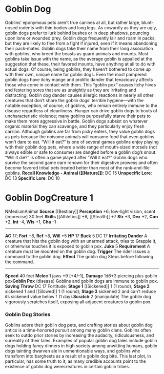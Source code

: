 ﻿---
ac: '17'
alignment: N
all_resistance: null
burrow_speed: null
charisma: '-1'
climb_speed: null
constitution: '+2'
creature_ability:
- Buck
- Goblin Pox
- Irritating Dander
- Juke
- Requirement
- Scratch
creature_family: null
description: "Goblins\u2019 eponymous pets aren\u2019t true canines at all, but rather\
  \ large, blunt-nosed rodents with thin bodies and long legs. As cowardly as they\
  \ are ugly, goblin dogs prefer to lurk behind bushes or in deep shadows, pouncing\
  \ upon lone or wounded prey. Goblin dogs frequently lair and roam in packs, but\
  \ they are likely to flee from a fight if injured, even if it means abandoning their\
  \ pack-mates.<br/><br/> Goblin dogs take their name from their long association\
  \ with goblins, who breed the beasts as guard animals and mounts. Most goblins take\
  \ issue with the name, as the average goblin is appalled at the suggestion that\
  \ these, their favored mounts, have anything at all to do with actual dogs. Of course,\
  \ being goblins, they haven\u2019t bothered to come up with their own, unique name\
  \ for goblin dogs.<br/><br/> Even the most pampered goblin dogs have itchy mange\
  \ and prolific dander that tenaciously affects those who come in contact with them.\
  \ This \u201Cgoblin pox\u201D causes itchy hives and festering sores that are as\
  \ unsightly as they are irritating and distracting. Goblin dog dander causes allergic\
  \ reactions in nearly all other creatures that don\u2019t share the goblin dogs\u2019\
  \ terrible hygiene\u2014with the notable exception, of course, of goblins, who remain\
  \ entirely immune to the disease regardless of cleanliness.<br/><br/> Hunger can\
  \ drive goblin dogs to bouts of uncharacteristic violence; many goblins purposefully\
  \ starve their pets to make them more aggressive in battle. Goblin dogs subsist\
  \ on whatever organic material they can scavenge, and they particularly enjoy fresh\
  \ carrion. Although goblins are far from picky eaters, they value goblin dogs as\
  \ pets because the noisome animals will consume food that even goblins won\u2019\
  t dare to eat. \u201CWill it eat?\u201D is one of several games goblins enjoy playing\
  \ with their goblin dog pets, where a wide range of mouth-sized morsels (not always\
  \ edible or safe to consume) are dangled before a goblin dog\u2019s snout. \u201C\
  Will it die?\u201D is often a game played after \u201CWill it eat?\u201D Goblin\
  \ dogs who survive the second game earn renown for their digestive prowess and often\
  \ become favored tribal pets treated better than most of the rank-and-file goblins.<br/><br/><b><u>Recall\
  \ Knowledge - Animal</u> ( [[DATABASE/skill/Nature|Nature]] )</b>: DC 15<br/><b><u>Unspecific\
  \ Lore</u></b>: DC 13<br/><b><u>Specific Lore</u></b>: DC 10"
dexterity: '+2'
element: null
fly_speed: null
fortitude: '+8'
hardness: null
hp: '17'
id: '236'
immunity: null
intelligence: '-4'
land_speed: '40'
language: null
level: '1'
max_speed: '40'
name: Goblin Dog
perception: '+6'
rarity: Common
reflex: '+8'
resistance: null
rus_type_level: null
school: null
sense:
- low-light vision
- scent (imprecise) 30 feet
size: Medium
skill:
- '[[DATABASE/skill/Athletics|Athletics]] +6'
- '[[DATABASE/skill/Stealth|Stealth]] +7'
source: '[[DATABASE/source/Bestiary|Bestiary]]'
speed:
- 40 feet
spell: null
strength: '+3'
strength_req: '3'
strongest_save:
- Fortitude
- Reflex
swim_speed: null
trait:
- '[[DATABASE/trait/Animal|Animal]]'
type: Creature
vision: Low-light vision
weakest_save:
- Will
weakness: null
will: '+5'
wisdom: '+1'

---
# Goblin Dog

Goblins’ eponymous pets aren’t true canines at all, but rather large, blunt-nosed rodents with thin bodies and long legs. As cowardly as they are ugly, goblin dogs prefer to lurk behind bushes or in deep shadows, pouncing upon lone or wounded prey. Goblin dogs frequently lair and roam in packs, but they are likely to flee from a fight if injured, even if it means abandoning their pack-mates.
 Goblin dogs take their name from their long association with goblins, who breed the beasts as guard animals and mounts. Most goblins take issue with the name, as the average goblin is appalled at the suggestion that these, their favored mounts, have anything at all to do with actual dogs. Of course, being goblins, they haven’t bothered to come up with their own, unique name for goblin dogs.
 Even the most pampered goblin dogs have itchy mange and prolific dander that tenaciously affects those who come in contact with them. This “goblin pox” causes itchy hives and festering sores that are as unsightly as they are irritating and distracting. Goblin dog dander causes allergic reactions in nearly all other creatures that don’t share the goblin dogs’ terrible hygiene—with the notable exception, of course, of goblins, who remain entirely immune to the disease regardless of cleanliness.
 Hunger can drive goblin dogs to bouts of uncharacteristic violence; many goblins purposefully starve their pets to make them more aggressive in battle. Goblin dogs subsist on whatever organic material they can scavenge, and they particularly enjoy fresh carrion. Although goblins are far from picky eaters, they value goblin dogs as pets because the noisome animals will consume food that even goblins won’t dare to eat. “Will it eat?” is one of several games goblins enjoy playing with their goblin dog pets, where a wide range of mouth-sized morsels (not always edible or safe to consume) are dangled before a goblin dog’s snout. “Will it die?” is often a game played after “Will it eat?” Goblin dogs who survive the second game earn renown for their digestive prowess and often become favored tribal pets treated better than most of the rank-and-file goblins.
**Recall Knowledge - Animal ([[Nature]])**: DC 15
**Unspecific Lore**: DC 13
**Specific Lore**: DC 10

# Goblin Dog<span class="item-type">Creature 1</span>

<span class="trait-alignment item-trait">N</span><span class="trait-size item-trait">Medium</span><span class="item-trait">Animal</span>
**Source** [[Bestiary]]
**Perception** +6; low-light vision, scent (imprecise) 30 feet
**Skills** [[Athletics]] +6, [[Stealth]] +7
**Str** +3, **Dex** +2, **Con** +2, **Int** -4, **Wis** +1, **Cha** -1

---
**AC** 17; **Fort** +8, **Ref** +8, **Will** +5
**HP** 17
<span class="in-box-ability">**Buck** <span class="action-icon">5</span> DC 17</span><span class="in-box-ability"> **Irritating Dander** A creature that hits the goblin dog with an unarmed attack, tries to Grapple it, or otherwise touches it is exposed to goblin pox.</span><span class="in-box-ability"> **Juke** <span class="action-icon">5</span> **Requirement** A creature must be mounted on the goblin dog. **Trigger** The rider issues a command to the goblin dog. **Effect** The goblin dog Steps before following the command.</span>

---
**Speed** 40 feet
<span class="in-box-ability">**Melee** <span class="action-icon">1</span> jaws +9 [+4/-1], **Damage** 1d6+3 piercing plus goblin pox</span><span class="in-box-ability">**Goblin Pox** (disease) Goblins and goblin dogs are immune to goblin pox. **Saving Throw** DC 17 Fortitude; **Stage 1** [[Sickened]] 1 (1 round); **Stage 2** sickened 1 and [[Slowed]] 1 (1 round); **Stage 3** sickened 2 and can't reduce its sickened value below 1 (1 day).</span><span class="in-box-ability">**Scratch** <span class="action-icon">2</span> (manipulate) The goblin dog vigorously scratches itself, exposing all adjacent creatures to goblin pox.</span>

###  Goblin Dog Stories

Goblins adore their goblin dog pets, and crafting stories about goblin dog antics is a time-honored pursuit among many goblin clans. Goblins often seek to outdo prior stories by increasing the audacity, ridiculousness, and surreality of their tales. Examples of popular goblin dog tales include goblin dogs holding fancy dinners in high society among unwitting humans, goblin dogs tainting dwarven ale in unmentionable ways, and goblins who transform into barghests as a result of a goblin dog bite. This last plot, in particular, has some truth to it, as many credible accounts point to the existence of goblin dog werecreatures in certain goblin tribes.